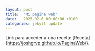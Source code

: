```yaml
---
layout: post
title:  "Mi pagina web"
date:   2025-02-6 00:00:00 +0100
categories: jekyll update
---
```


Link para acceder a una receta: [Receta] {https://joshgrvp.github.io/PaginaWeb/}.